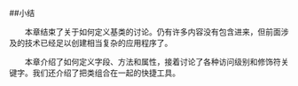 ##小结

&emsp;&emsp;本章结束了关于如何定义基类的讨论。仍有许多内容没有包含进来，但前面涉及的技术已经足以创建相当复杂的应用程序了。

&emsp;&emsp;本章介绍了如何定义字段、方法和属性，接着讨论了各种访问级别和修饰符关键字。我们还介绍了把类组合在一起的快捷工具。

&emsp;&emsp;